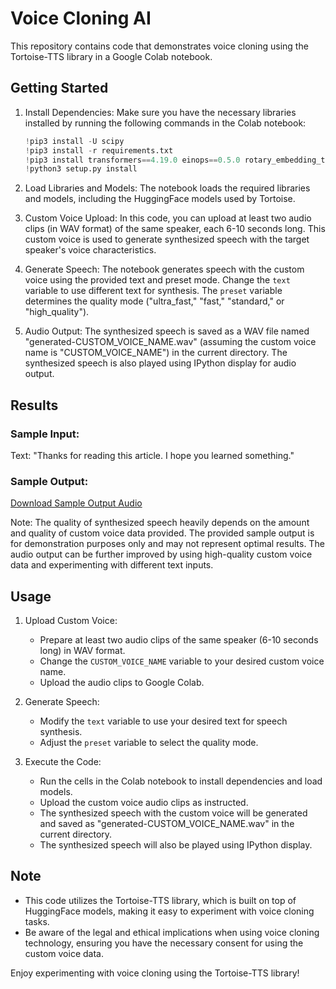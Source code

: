 # Voice Cloning AI

This repository contains code that demonstrates voice cloning using the Tortoise-TTS library in a Google Colab notebook.

## Getting Started

1. Install Dependencies:
   Make sure you have the necessary libraries installed by running the following commands in the Colab notebook:
   ```python
   !pip3 install -U scipy
   !pip3 install -r requirements.txt
   !pip3 install transformers==4.19.0 einops==0.5.0 rotary_embedding_torch==0.1.5 unidecode==1.3.5
   !python3 setup.py install
   ```

2. Load Libraries and Models:
   The notebook loads the required libraries and models, including the HuggingFace models used by Tortoise.

3. Custom Voice Upload:
   In this code, you can upload at least two audio clips (in WAV format) of the same speaker, each 6-10 seconds long. This custom voice is used to generate synthesized speech with the target speaker's voice characteristics.

4. Generate Speech:
   The notebook generates speech with the custom voice using the provided text and preset mode. Change the `text` variable to use different text for synthesis. The `preset` variable determines the quality mode ("ultra_fast," "fast," "standard," or "high_quality").

5. Audio Output:
   The synthesized speech is saved as a WAV file named "generated-CUSTOM_VOICE_NAME.wav" (assuming the custom voice name is "CUSTOM_VOICE_NAME") in the current directory. The synthesized speech is also played using IPython display for audio output.

## Results

### Sample Input:
Text: "Thanks for reading this article. I hope you learned something."

### Sample Output:
[Download Sample Output Audio](link-to-generated-audio-file)

Note: The quality of synthesized speech heavily depends on the amount and quality of custom voice data provided. The provided sample output is for demonstration purposes only and may not represent optimal results. The audio output can be further improved by using high-quality custom voice data and experimenting with different text inputs.

## Usage

1. Upload Custom Voice: 
   - Prepare at least two audio clips of the same speaker (6-10 seconds long) in WAV format.
   - Change the `CUSTOM_VOICE_NAME` variable to your desired custom voice name.
   - Upload the audio clips to Google Colab.

2. Generate Speech:
   - Modify the `text` variable to use your desired text for speech synthesis.
   - Adjust the `preset` variable to select the quality mode.

3. Execute the Code:
   - Run the cells in the Colab notebook to install dependencies and load models.
   - Upload the custom voice audio clips as instructed.
   - The synthesized speech with the custom voice will be generated and saved as "generated-CUSTOM_VOICE_NAME.wav" in the current directory.
   - The synthesized speech will also be played using IPython display.

## Note
- This code utilizes the Tortoise-TTS library, which is built on top of HuggingFace models, making it easy to experiment with voice cloning tasks.
- Be aware of the legal and ethical implications when using voice cloning technology, ensuring you have the necessary consent for using the custom voice data.

Enjoy experimenting with voice cloning using the Tortoise-TTS library!
